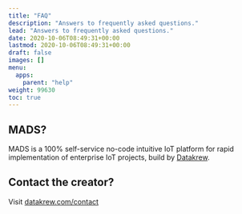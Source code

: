 ```yaml
---
title: "FAQ"
description: "Answers to frequently asked questions."
lead: "Answers to frequently asked questions."
date: 2020-10-06T08:49:31+00:00
lastmod: 2020-10-06T08:49:31+00:00
draft: false
images: []
menu:
  apps:
    parent: "help"
weight: 99630
toc: true
---
```


## MADS?

MADS is a 100% self-service no-code intuitive IoT platform for rapid implementation of enterprise IoT projects, build by [Datakrew](https://datakrew.com).

<!-- ## Footer notice?

Please keep it in place.

## Keyboard shortcuts for search?

- focus: `/`
- select: `↓` and `↑`
- open: `Enter`
- close: `Esc`

## Other documentation?

- [Netlify](https://docs.netlify.com/)
- [Hugo](https://gohugo.io/documentation/)

## Can I get support?

Create a topic:

- [Netlify Community](https://community.netlify.com/)
- [Hugo Forums](https://discourse.gohugo.io/)
 -->
## Contact the creator?

Visit [datakrew.com/contact](https://datakrew.com/contact.html)

<!-- Send `h-enk` a message:

- [Netlify Community](https://community.netlify.com/)
- [Hugo Forums](https://discourse.gohugo.io/) -->
